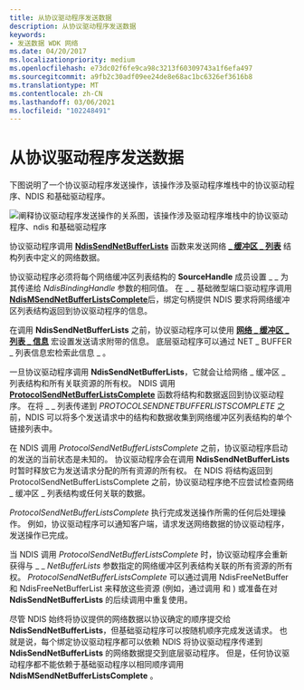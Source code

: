 ```yaml
---
title: 从协议驱动程序发送数据
description: 从协议驱动程序发送数据
keywords:
- 发送数据 WDK 网络
ms.date: 04/20/2017
ms.localizationpriority: medium
ms.openlocfilehash: e73dc02f6fe9ca98c3213f60309743a1f6efa497
ms.sourcegitcommit: a9fb2c30adf09ee24de8e68ac1bc6326ef3616b8
ms.translationtype: MT
ms.contentlocale: zh-CN
ms.lasthandoff: 03/06/2021
ms.locfileid: "102248491"
---
```

# <a name="sending-data-from-a-protocol-driver"></a>从协议驱动程序发送数据





下图说明了一个协议驱动程序发送操作，该操作涉及驱动程序堆栈中的协议驱动程序、NDIS 和基础驱动程序。

![阐释协议驱动程序发送操作的关系图，该操作涉及驱动程序堆栈中的协议驱动程序、ndis 和基础驱动程序](images/protocolsend.png)

协议驱动程序调用 [**NdisSendNetBufferLists**](/windows-hardware/drivers/ddi/ndis/nf-ndis-ndissendnetbufferlists) 函数来发送网络 [**\_ 缓冲区 \_ 列表**](/windows-hardware/drivers/ddi/nbl/ns-nbl-net_buffer_list) 结构列表中定义的网络数据。

协议驱动程序必须将每个网络缓冲区列表结构的 **SourceHandle** 成员设置 \_ \_ 为其传递给 *NdisBindingHandle* 参数的相同值。 在 \_ \_ 基础微型端口驱动程序调用 [**NdisMSendNetBufferListsComplete**](/windows-hardware/drivers/ddi/ndis/nf-ndis-ndismsendnetbufferlistscomplete)后，绑定句柄提供 NDIS 要求将网络缓冲区列表结构返回到协议驱动程序的信息。

在调用 **NdisSendNetBufferLists** 之前，协议驱动程序可以使用 [**网络 \_ 缓冲区 \_ 列表 \_ 信息**](/windows-hardware/drivers/ddi/nblaccessors/nf-nblaccessors-net_buffer_list_info) 宏设置发送请求附带的信息。 底层驱动程序可以通过 NET \_ BUFFER \_ 列表信息宏检索此信息 \_ 。

一旦协议驱动程序调用 **NdisSendNetBufferLists**，它就会让给网络 \_ 缓冲区 \_ 列表结构和所有关联资源的所有权。 NDIS 调用 [**ProtocolSendNetBufferListsComplete**](/windows-hardware/drivers/ddi/ndis/nc-ndis-protocol_send_net_buffer_lists_complete) 函数将结构和数据返回到协议驱动程序。 在将 \_ \_ 列表传递到 *PROTOCOLSENDNETBUFFERLISTSCOMPLETE* 之前，NDIS 可以将多个发送请求中的结构和数据收集到网络缓冲区列表结构的单个链接列表中。

在 NDIS 调用 *ProtocolSendNetBufferListsComplete* 之前，协议驱动程序启动的发送的当前状态是未知的。 协议驱动程序会在调用 **NdisSendNetBufferLists** 时暂时释放它为发送请求分配的所有资源的所有权。 在 NDIS 将结构返回到 ProtocolSendNetBufferListsComplete 之前，协议驱动程序绝不应尝试检查网络 \_ 缓冲区 \_ 列表结构或任何关联的数据。

*ProtocolSendNetBufferListsComplete* 执行完成发送操作所需的任何后处理操作。 例如，协议驱动程序可以通知客户端，请求发送网络数据的协议驱动程序，发送操作已完成。

当 NDIS 调用 *ProtocolSendNetBufferListsComplete* 时，协议驱动程序会重新获得与 \_ \_ *NetBufferLists* 参数指定的网络缓冲区列表结构关联的所有资源的所有权。 *ProtocolSendNetBufferListsComplete* 可以通过调用 NdisFreeNetBuffer 和 NdisFreeNetBufferList 来释放这些资源 (例如，通过调用 [](/windows-hardware/drivers/ddi/nblapi/nf-nblapi-ndisfreenetbuffer)和 [](/windows-hardware/drivers/ddi/nblapi/nf-nblapi-ndisfreenetbufferlist)) 或准备在对 **NdisSendNetBufferLists** 的后续调用中重复使用。

尽管 NDIS 始终将协议提供的网络数据以协议确定的顺序提交给 **NdisSendNetBufferLists**，但基础驱动程序可以按随机顺序完成发送请求。 也就是说，每个绑定协议驱动程序都可以依赖 NDIS 将协议驱动程序传递到 **NdisSendNetBufferLists** 的网络数据提交到底层驱动程序。 但是，任何协议驱动程序都不能依赖于基础驱动程序以相同顺序调用 **NdisMSendNetBufferListsComplete** 。

 

